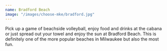 ```yaml
---
name: Bradford Beach
image: "/images/choose-mke/bradford.jpg"
---
```

Pick up a game of beachside volleyball, enjoy food and drinks at the cabana or just spread out your towel and enjoy the sun at Bradford Beach. This is definitely one of the more popular beaches in Milwaukee but also the most fun.

